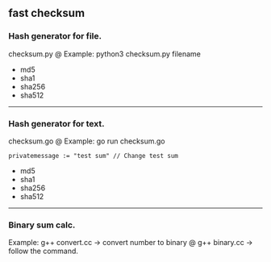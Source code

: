 **fast checksum**
------------------
### Hash generator for file. ###

checksum.py @ Example: python3 checksum.py filename

- md5
- sha1
- sha256
- sha512
------------------

### Hash generator for text. ###

checksum.go @ Example: go run checksum.go
```golang
privatemessage := "test sum" // Change test sum
```

- md5
- sha1
- sha256
- sha512
------------------

### Binary sum calc. ###

Example: g++ convert.cc -> convert number to binary @ g++ binary.cc -> follow the command.
